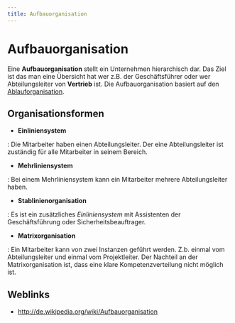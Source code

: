 ```yaml
---
title: Aufbauorganisation
---
```


# Aufbauorganisation

Eine **Aufbauorganisation** stellt ein Unternehmen hierarchisch dar. Das
Ziel ist das man eine Übersicht hat wer z.B. der Geschäftsführer oder
wer Abteilungsleiter von **Vertrieb** ist. Die Aufbauorganisation
basiert auf den [Ablauforganisation](./Ablauforganisation).

## Organisationsformen

-   **Einliniensystem**

:   Die Mitarbeiter haben einen Abteilungsleiter. Der eine
    Abteilungsleiter ist zuständig für alle Mitarbeiter in seinem
    Bereich.

-   **Mehrliniensystem**

:   Bei einem Mehrliniensystem kann ein Mitarbeiter mehrere
    Abteilungsleiter haben.

-   **Stablinienorganisation**

:   Es ist ein zusätzliches *Einliniensystem* mit Assistenten der
    Geschäftsführung oder Sicherheitsbeauftrager.

-   **Matrixorganisation**

:   Ein Mitarbeiter kann von zwei Instanzen geführt werden. Z.b. einmal
    vom Abteilungsleiter und einmal vom Projektleiter. Der Nachteil an
    der Matrixorganisation ist, dass eine klare Kompetenzverteilung
    nicht möglich ist.

## Weblinks

-   <http://de.wikipedia.org/wiki/Aufbauorganisation>

  [Ablauforganisation]: Ablauforganisation "wikilink"
